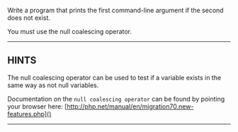 Write a program that prints the first command-line argument if the second does not exist.

You must use the null coalescing operator.

----------------------------------------------------------------------
## HINTS

The null coalescing operator can be used to test if a variable exists in the same way as not null variables.

Documentation on the `null coalescing operator` can be found by pointing your browser here:
  [http://php.net/manual/en/migration70.new-features.php]()

----------------------------------------------------------------------
